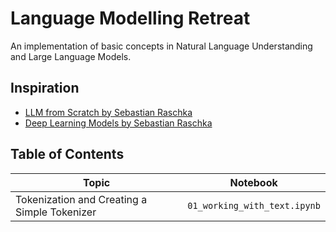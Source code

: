# Language Modelling Retreat

An implementation of basic concepts in Natural Language Understanding and Large Language Models.

## Inspiration
- [LLM from Scratch by Sebastian Raschka](https://github.com/rasbt/LLMs-from-scratch)
- [Deep Learning Models by Sebastian Raschka](https://github.com/rasbt/deeplearning-models)

## Table of Contents

| Topic                                         | Notebook                       |
|-----------------------------------------------|-------------------------------|
| Tokenization and Creating a Simple Tokenizer | `01_working_with_text.ipynb`  |